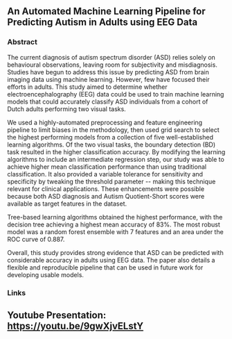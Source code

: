 ## An Automated Machine Learning Pipeline for Predicting Autism in Adults using EEG Data

### Abstract

The current diagnosis of autism spectrum disorder (ASD) relies solely on behavioural observations, leaving room for subjectivity and misdiagnosis. Studies have begun to address this issue by predicting ASD from brain imaging data using machine learning. However, few have focused their efforts in adults. This study aimed to determine whether electroencephalography (EEG) data could be used to train machine learning models that could accurately classify ASD individuals from a cohort of Dutch adults performing two visual tasks. 

We used a highly-automated preprocessing and feature engineering pipeline to limit biases in the methodology, then used grid search to select the highest performing models from a collection of five well-established learning algorithms. Of the two visual tasks, the boundary detection (BD) task resulted in the higher classification accuracy. By modifying the learning algorithms to include an intermediate regression step, our study was able to achieve higher mean classification performance than using traditional classification. It also provided a variable tolerance for sensitivity and specificity by tweaking the threshold parameter -- making this technique relevant for clinical applications. These enhancements were possible because both ASD diagnosis and Autism Quotient-Short scores were available as target features in the dataset. 

Tree-based learning algorithms obtained the highest performance, with the decision tree achieving a highest mean accuracy of 83\%. The most robust model was a random forest ensemble with 7 features and an area under the ROC curve of 0.887. 

Overall, this study provides strong evidence that ASD can be predicted with considerable accuracy in adults using EEG data. The paper also details a flexible and reproducible pipeline that can be used in future work for developing usable models.

### Links

Youtube Presentation: https://youtu.be/9gwXjvELstY
---
